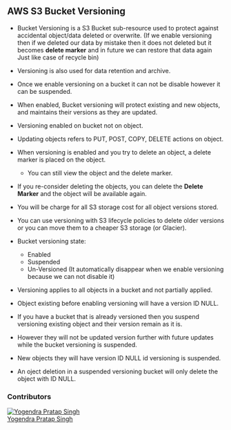 ## AWS S3 Bucket Versioning ##

- Bucket Versioning is a S3 Bucket sub-resource used to protect against accidental object/data deleted or overwrite.
(If we enable versioning then if we deleted our data by mistake then it does not deleted but it becomes **delete marker** and in future we can restore that data again Just like case of recycle bin)

- Versioning is also used for data retention and archive.

- Once we enable versioning on a bucket it can not be disable however it can be suspended.

- When enabled, Bucket versioning will protect existing and new objects, and maintains their versions as they are updated.

- Versioning enabled on bucket not on object.

- Updating objects refers to PUT, POST, COPY, DELETE actions on object.

- When versioning is enabled and you try to delete an object, a delete marker is placed on the object.
  - You can still view the object and the delete marker.

- If you re-consider deleting the objects, you can delete the **Delete Marker** and the object will be available again.

- You will be charge for all S3 storage cost for all object versions stored.

- You can use versioning with S3 lifecycle policies to delete older versions or you can move them to a cheaper S3 storage (or Glacier).

- Bucket versioning state:
  - Enabled
  - Suspended
  - Un-Versioned (It automatically disappear when we enable versioning because we can not disable it)

- Versioning applies to all objects in a bucket and not partially applied.

- Object existing before enabling versioning will have a version ID NULL.

- If you have a bucket that is already versioned then you suspend versioning existing object and their version remain as it is.

- However they will not be updated version further with future updates while the bucket versioning is suspended.

- New objects they will have version ID NULL id versioning is suspended.

- An oject deletion in a suspended versioning bucket will only delete the object with ID NULL.



### Contributors
[![Yogendra Pratap Singh][yogendra_avatar]][yogendra_homepage]<br/>[Yogendra Pratap Singh][yogendra_homepage] 

  [yogendra_homepage]: https://github.com/PratapSingh13
  [yogendra_avatar]: https://img.cloudposse.com/75x75/https://github.com/PratapSingh13.png



















